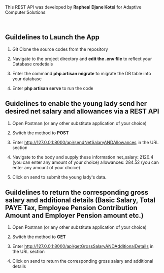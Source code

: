 This REST API was developed by <b>Rapheal Djane Kotei</b> for Adaptive Computer Solutions

<br>

## Guildelines to Launch the App

1. Git Clone the source codes from the repository

2. Navigate to the project directory and <b>edit the .env file</b> to reflect your Database credetials

3. Enter the command <b>php artisan migrate</b> to migrate the DB table into your database

4. Enter <b>php artisan serve</b> to run the code


## Guidelines to enable the young lady send her desired net salary and allowances via a REST API

1. Open Postman (or any other substitute application of your choice)

2. Switch the method to <b>POST</b>

3. Enter http://127.0.0.1:8000/api/sendNetSalaryANDAllowances in the URL section

4. Navigate to the body and supply these information 
   net_salary: 2120.4 (you can enter any amount of your choice)
   allowances: 284.52 (you can enter any amount of your choice)

5. Click on send to submit the young lady's data.

## Guildelines to return the corresponding gross salary and additional details (Basic Salary, Total PAYE Tax, Employee Pension Contribution Amount and Employer Pension amount etc.)

1. Open Postman (or any other substitute application of your choice)

2. Switch the method to <b>GET</b>

3. Enter http://127.0.0.1:8000/api/getGrossSalaryANDAdditionalDetails in the URL section

4. Click on send to return the corresponding gross salary and additional details
